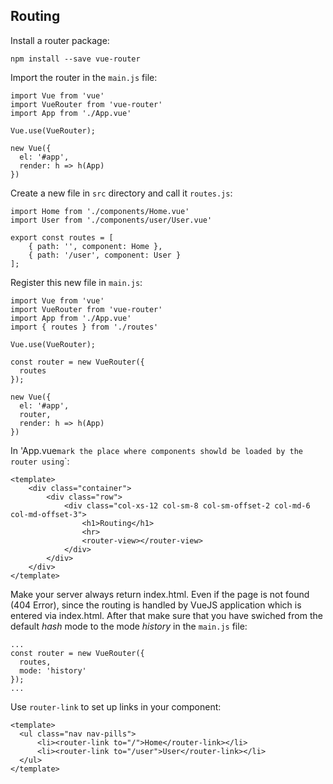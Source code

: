 ## Routing
Install a router package:
```
npm install --save vue-router
```
Import the router in the `main.js` file:
```
import Vue from 'vue'
import VueRouter from 'vue-router'
import App from './App.vue'

Vue.use(VueRouter);

new Vue({
  el: '#app',
  render: h => h(App)
})
```
Create a new file in `src` directory and call it `routes.js`:
```
import Home from './components/Home.vue'
import User from './components/user/User.vue'

export const routes = [
    { path: '', component: Home },
    { path: '/user', component: User }
];
```
Register this new file in `main.js`:
```
import Vue from 'vue'
import VueRouter from 'vue-router'
import App from './App.vue'
import { routes } from './routes'

Vue.use(VueRouter);

const router = new VueRouter({
  routes
});

new Vue({
  el: '#app',
  router,
  render: h => h(App)
})
```
In 'App.vue` mark the place where components showld be loaded by the router using `<router-view>`:
```
<template>
    <div class="container">
        <div class="row">
            <div class="col-xs-12 col-sm-8 col-sm-offset-2 col-md-6 col-md-offset-3">
                <h1>Routing</h1>
                <hr>
                <router-view></router-view>
            </div>
        </div>
    </div>
</template>
```
Make your server always return index.html. Even if the page is not found (404 Error), since the routing is handled
by VueJS application which is entered via index.html. After that make sure that you have swiched from the default *hash* mode
to the mode *history* in the `main.js` file:
```
...
const router = new VueRouter({
  routes,
  mode: 'history'
});
...
```
Use `router-link` to set up links in your component:
```
<template>
  <ul class="nav nav-pills">
      <li><router-link to="/">Home</router-link></li>
      <li><router-link to="/user">User</router-link></li>
  </ul>
</template>
```
